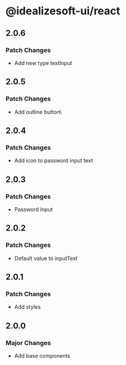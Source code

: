 # @idealizesoft-ui/react

## 2.0.6

### Patch Changes

- Add new type textInput

## 2.0.5

### Patch Changes

- Add outline button\

## 2.0.4

### Patch Changes

- Add icon to password input text

## 2.0.3

### Patch Changes

- Password Input

## 2.0.2

### Patch Changes

- Default value to inputText

## 2.0.1

### Patch Changes

- Add styles

## 2.0.0

### Major Changes

- Add base components
